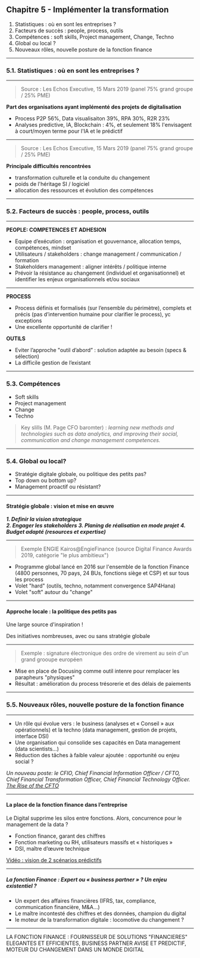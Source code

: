 ## Chapitre 5 - Implémenter la transformation

1. Statistiques : où en sont les entreprises ? 
2. Facteurs de succès : people, process, outils
3. Compétences : soft skills, Project management, Change, Techno 
4. Global ou local ?
5. Nouveaux rôles, nouvelle posture de la fonction finance   

----

### 5.1. Statistiques : où en sont les entreprises ? 

----

> Source : Les Echos Executive, 15 Mars 2019 (panel 75% grand groupe / 25% PME)

**Part des organisations ayant implémenté des projets de digitalisation**
- Process P2P 56%, Data visualisaiton 39%, RPA 30%, R2R 23%
- Analyses predictive, IA, Blockchain : 4%, et seulement 18% l'envisagent à court/moyen terme pour l'IA et le prédictif

----

> Source : Les Echos Executive, 15 Mars 2019 (panel 75% grand groupe / 25% PME)

**Principale difficultés rencontrées**
- transformation culturelle et la conduite du changement
- poids de l'héritage SI / logiciel
- allocation des ressources et évolution des compétences

----

### 5.2. Facteurs de succès : people, process, outils

----

**PEOPLE: COMPETENCES ET ADHESION**      

- Equipe d’exécution : organisation et gouvernance, allocation temps, compétences, mindset    
- Utilisateurs / stakeholders : change management / communication / formation
- Stakeholders management : aligner intérêts / politique interne
- Prévoir la résistance au changement (individuel et organisationnel) et identifier les enjeux organisationnels et/ou sociaux

----

**PROCESS**    

- Process définis et formalisés (sur l’ensemble du périmètre), complets et précis (pas d’intervention humaine pour clarifier le process), yc exceptions      
- Une excellente opportunité de clarifier !    

**OUTILS**
- Eviter l’approche "outil d’abord” : solution adaptée au besoin (specs & sélection)    
- La difficile gestion de l’existant

----

### 5.3. Compétences 
- Soft skills    
- Project management     
- Change       
- Techno      

> Key slills (M. Page CFO baromter) : *learning new methods and technologies such as data analytics, and improving their social, communication and change management competences.*

----

### 5.4. Global ou local?

- Stratégie digitale globale, ou politique des petits pas?    
- Top down ou bottom up?   
- Management proactif ou résistant?

----

#### Stratégie globale : vision et mise en œuvre      

***1. Definir la vision strategique***       
***2. Engager les stakeholders***
***3. Planing de réalisation en mode projet***
***4. Budget adapté (resources et expertise)***

----

> Exemple ENGIE Kairos@EngieFinance (source Digital Finance Awards 2019, catégorie "le plus ambitieux")    

- Programme global lancé en 2016 sur l'ensemble de la fonction Finance (4800 personnes, 70 pays, 24 BUs, fonctions siège et CSP) et sur tous les process
- Volet "hard" (outils, techno, notamment convergence SAP4Hana)
- Volet "soft" autour du "change"

----

#### Approche locale : la politique des petits pas

Une large source d'inspiration !

Des initiatives nombreuses, avec ou sans stratégie globale 

----

> Exemple : signature électronique des ordre de virement au sein d'un grand grooupe européen     

- Mise en place de Docusing comme outil intenre pour remplacer les parapheurs "physiques"   
- Résultat : amélioration du process trésorerie et des délais de paiements

----

### 5.5. Nouveaux rôles, nouvelle posture de la fonction finance   

----

- Un rôle qui évolue vers : le business (analyses et « Conseil » aux opérationnels) et la techno (data management, gestion de projets, interface DSI)     
- Une organisation qui consolide ses capacités en Data management (data scientists…)   
- Réduction des tâches à faible valeur ajoutée : opportunité ou enjeu social ?  

*Un nouveau poste: le CFIO, Chief Financial Information Officer / CFTO, Chief Financial Transformation Officer, Chief Financial Technology Officer. [The Rise of the CFTO](http://www.kforceblog.com/uploads/docs/Spotlight_February.pdf)*    

----

#### La place de la fonction finance dans l’entreprise 

Le Digital supprime les silos entre fonctions. Alors, concurrence pour le management de la data ?    
- Fonction finance, garant des chiffres
- Fonction marketing ou RH, utilisateurs massifs et « historiques »    
- DSI, maître d’œuvre technique     

[Vidéo : vision de 2 scénarios prédictifs](https://www.youtube.com/watch?v=hU2zyRKKZ5g)

----

##### La fonction Finance : Expert ou « business partner » ? Un enjeu existentiel ?     

- Un expert des affaires financières (IFRS, tax, compliance, communication financière, M&A…)      
- Le maître incontesté des chiffres et des données, champion du digital       
- le moteur de la transformation digitale : locomotive du changement ?

----

LA FONCTION FINANCE : FOURNISSEUR DE SOLUTIONS "FINANCIERES" ELEGANTES ET EFFICIENTES, BUSINESS PARTNER AVISE ET PREDICTIF, MOTEUR DU CHANGEMENT DANS UN MONDE DIGITAL


